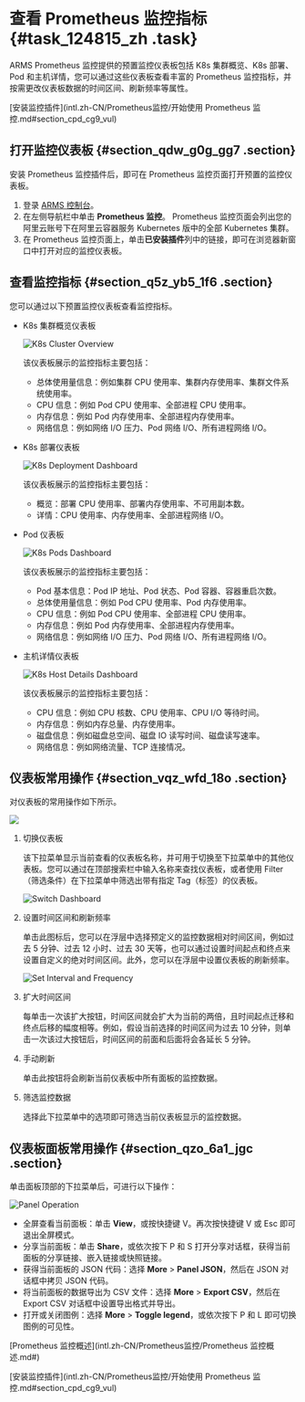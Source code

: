 # 查看 Prometheus 监控指标 {#task_124815_zh .task}

ARMS Prometheus 监控提供的预置监控仪表板包括 K8s 集群概览、K8s 部署、Pod 和主机详情，您可以通过这些仪表板查看丰富的 Prometheus 监控指标，并按需更改仪表板数据的时间区间、刷新频率等属性。

[安装监控插件](intl.zh-CN/Prometheus监控/开始使用 Prometheus 监控.md#section_cpd_cg9_vul)

## 打开监控仪表板 {#section_qdw_g0g_gg7 .section}

安装 Prometheus 监控插件后，即可在 Prometheus 监控页面打开预置的监控仪表板。

1.  登录 [ARMS 控制台](https://arms-ap-southeast-1.console.aliyun.com/#/home)。
2.  在左侧导航栏中单击 **Prometheus 监控**。 Prometheus 监控页面会列出您的阿里云账号下在阿里云容器服务 Kubernetes 版中的全部 Kubernetes 集群。
3.  在 Prometheus 监控页面上，单击**已安装插件**列中的链接，即可在浏览器新窗口中打开对应的监控仪表板。

## 查看监控指标 {#section_q5z_yb5_1f6 .section}

您可以通过以下预置监控仪表板查看监控指标。

-   K8s 集群概览仪表板

    ![K8s Cluster Overview](http://static-aliyun-doc.oss-cn-hangzhou.aliyuncs.com/assets/img/531966/156509187549438_zh-CN.png)

    该仪表板展示的监控指标主要包括：

    -   总体使用量信息：例如集群 CPU 使用率、集群内存使用率、集群文件系统使用率。
    -   CPU 信息：例如 Pod CPU 使用率、全部进程 CPU 使用率。
    -   内存信息：例如 Pod 内存使用率、全部进程内存使用率。
    -   网络信息：例如网络 I/O 压力、Pod 网络 I/O、所有进程网络 I/O。
-   K8s 部署仪表板

    ![K8s Deployment Dashboard](http://static-aliyun-doc.oss-cn-hangzhou.aliyuncs.com/assets/img/868729/156509187551317_zh-CN.png)

    该仪表板展示的监控指标主要包括：

    -   概览：部署 CPU 使用率、部署内存使用率、不可用副本数。
    -   详情：CPU 使用率、内存使用率、全部进程网络 I/O。
-   Pod 仪表板

    ![K8s Pods Dashboard](http://static-aliyun-doc.oss-cn-hangzhou.aliyuncs.com/assets/img/868729/156509187651318_zh-CN.png)

    该仪表板展示的监控指标主要包括：

    -   Pod 基本信息：Pod IP 地址、Pod 状态、Pod 容器、容器重启次数。
    -   总体使用量信息：例如 Pod CPU 使用率、Pod 内存使用率。
    -   CPU 信息：例如 Pod CPU 使用率、全部进程 CPU 使用率。
    -   内存信息：例如 Pod 内存使用率、全部进程内存使用率。
    -   网络信息：例如网络 I/O 压力、Pod 网络 I/O、所有进程网络 I/O。
-   主机详情仪表板

    ![K8s Host Details Dashboard](http://static-aliyun-doc.oss-cn-hangzhou.aliyuncs.com/assets/img/531966/156509187649437_zh-CN.png)

    该仪表板展示的监控指标主要包括：

    -   CPU 信息：例如 CPU 核数、CPU 使用率、CPU I/O 等待时间。
    -   内存信息：例如内存总量、内存使用率。
    -   磁盘信息：例如磁盘总空间、磁盘 IO 读写时间、磁盘读写速率。
    -   网络信息：例如网络流量、TCP 连接情况。

## 仪表板常用操作 {#section_vqz_wfd_18o .section}

对仪表板的常用操作如下所示。

![](http://static-aliyun-doc.oss-cn-hangzhou.aliyuncs.com/assets/img/868729/156509187651325_zh-CN.png)

1.  切换仪表板

    该下拉菜单显示当前查看的仪表板名称，并可用于切换至下拉菜单中的其他仪表板。您可以通过在顶部搜索栏中输入名称来查找仪表板，或者使用 Filter（筛选条件）在下拉菜单中筛选出带有指定 Tag（标签）的仪表板。

    ![Switch Dashboard](http://static-aliyun-doc.oss-cn-hangzhou.aliyuncs.com/assets/img/868729/156509187751327_zh-CN.png)

2.  设置时间区间和刷新频率

    单击此图标后，您可以在浮层中选择预定义的监控数据相对时间区间，例如过去 5 分钟、过去 12 小时、过去 30 天等，也可以通过设置时间起点和终点来设置自定义的绝对时间区间。此外，您可以在浮层中设置仪表板的刷新频率。

    ![Set Interval and Frequency](http://static-aliyun-doc.oss-cn-hangzhou.aliyuncs.com/assets/img/868729/156509187751326_zh-CN.png)

3.  扩大时间区间

    每单击一次该扩大按钮，时间区间就会扩大为当前的两倍，且时间起点迁移和终点后移的幅度相等。例如，假设当前选择的时间区间为过去 10 分钟，则单击一次该过大按钮后，时间区间的前面和后面将会各延长 5 分钟。

4.  手动刷新

    单击此按钮将会刷新当前仪表板中所有面板的监控数据。

5.  筛选监控数据

    选择此下拉菜单中的选项即可筛选当前仪表板显示的监控数据。


## 仪表板面板常用操作 {#section_qzo_6a1_jgc .section}

单击面板顶部的下拉菜单后，可进行以下操作：

![Panel Operation](http://static-aliyun-doc.oss-cn-hangzhou.aliyuncs.com/assets/img/868729/156509187751328_zh-CN.png)

-   全屏查看当前面板：单击 **View**，或按快捷键 V。再次按快捷键 V 或 Esc 即可退出全屏模式。
-   分享当前面板：单击 **Share**，或依次按下 P 和 S 打开分享对话框，获得当前面板的分享链接、嵌入链接或快照链接。
-   获得当前面板的 JSON 代码：选择 **More** \> **Panel JSON**，然后在 JSON 对话框中拷贝 JSON 代码。
-   将当前面板的数据导出为 CSV 文件：选择 **More** \> **Export CSV**，然后在 Export CSV 对话框中设置导出格式并导出。
-   打开或关闭图例：选择 **More** \> **Toggle legend**，或依次按下 P 和 L 即可切换图例的可见性。

[Prometheus 监控概述](intl.zh-CN/Prometheus监控/Prometheus 监控概述.md#)

[安装监控插件](intl.zh-CN/Prometheus监控/开始使用 Prometheus 监控.md#section_cpd_cg9_vul)

